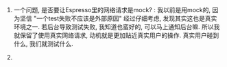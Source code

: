 1. 一个问题, 是否要让Espresso里的网络请求是mock?
: 我以前是用mock的, 因为坚信 "一个test失败不应该是外部原因"
经过仔细考虑, 发现其实这也是真实环境之一. 若后台导致测试失败, 我知道也蛮好的, 可以马上通知后台嘛. 所以我就保留了使用真实网络请求, 动机就是更加贴近真实用户的操作. 真实用户碰到什么, 我们就测试什么.

2.